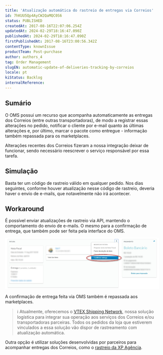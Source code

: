 ```yaml
---
title: 'Atualização automática do rastreio de entregas via Correios'
id: 7hKUU5Qp4AyCW2QaMQC0S6
status: PUBLISHED
createdAt: 2017-08-16T22:07:06.254Z
updatedAt: 2024-02-29T18:16:47.090Z
publishedAt: 2024-02-29T18:16:47.090Z
firstPublishedAt: 2017-08-16T23:00:56.342Z
contentType: knownIssue
productTeam: Post-purchase
author: authors_4
tag: Order Management
slugEN: automatic-update-of-deliveries-tracking-by-correios
locale: pt
kiStatus: Backlog
internalReference: 
---
```


## Sumário

O OMS possui um recurso que acompanha automaticamente as entregas dos Correios (entre outras transportadoras), de modo a registrar essas alterações no pedido, notificar o cliente por e-mail quanto às últimas alterações e, por último, marcar o pacote como entregue - informação também repassada para os marketplaces.

Alterações recentes dos Correios fizeram a nossa integração deixar de funcionar, sendo necessário reescrever o serviço responsável por essa tarefa.


## Simulação

Basta ter um código de rastreio válido em qualquer pedido. Nos dias seguintes, conforme houver atualização nesse código de rastreio, deveria haver o envio de e-mails, que notavelmente não irá acontecer.

## Workaround

É possível enviar atualizações de rastreio via API, mantendo o comportamento do envio de e-mails. O mesmo para a confirmação de entrega, que também pode ser feita pela interface do OMS.

![2017-08-16 195850](https://raw.githubusercontent.com/vtexdocs/known-issues/refs/heads/main/docs/pt/known-issues/Post-purchase/atualizacao-automatica-do-rastreio-de-entregas-via-correios_1.jpg)

A confirmação de entrega feita via OMS também é repassada aos marketplaces.

>ℹ️ Atualmente, oferecemos o [VTEX Shipping Network](https://help.vtex.com/pt/subcategory/vtex-shipping-network--5n5MnINzWTQUX1I2EZl4Ib), nossa solução logística para integrar sua operação aos serviços dos Correios e/ou transportadoras parceiras. Todos os pedidos da loja que estiverem vinculados a essa solução vão dispor de rastreamento com atualização automática.

Outra opção é utilizar soluções desenvolvidas por parceiros para acompanhar entregas dos Correios, como o [rastreio da XP Agência](https://rastreio.xpagencia.com.br/).

